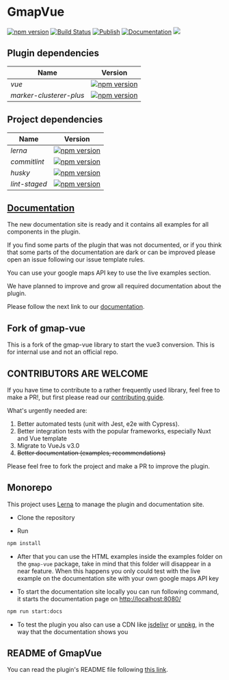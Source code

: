 # GmapVue

[![npm version](https://badge.fury.io/js/gmap-vue.svg)](https://badge.fury.io/js/gmap-vue)
[![Build Status](https://travis-ci.org/diegoazh/gmap-vue.svg?branch=master)](https://travis-ci.org/diegoazh/gmap-vue)
[![Publish](https://github.com/diegoazh/gmap-vue/workflows/publish/badge.svg)](https://github.com/diegoazh/gmap-vue/actions?query=workflow%3Apublish)
[![Documentation](https://github.com/diegoazh/gmap-vue/workflows/documentation/badge.svg)](https://github.com/diegoazh/gmap-vue/actions?query=workflow%3Adocumentation)
[![](https://data.jsdelivr.com/v1/package/npm/gmap-vue/badge)](https://www.jsdelivr.com/package/npm/gmap-vue)

## Plugin dependencies

|Name|Version|
|----|-------|
|*vue*|[![npm version](https://badge.fury.io/js/vue.svg)](https://badge.fury.io/js/vue)|
|*marker-clusterer-plus*|[![npm version](https://badge.fury.io/js/marker-clusterer-plus.svg)](https://badge.fury.io/js/marker-clusterer-plus)|

## Project dependencies

|Name|Version|
|----|-------|
|*lerna*|[![npm version](https://badge.fury.io/js/lerna.svg)](https://badge.fury.io/js/lerna)|
|*commitlint*|[![npm version](https://badge.fury.io/js/commitlint.svg)](https://badge.fury.io/js/commitlint)|
|*husky*|[![npm version](https://badge.fury.io/js/husky.svg)](https://badge.fury.io/js/husky)|
|*lint-staged*|[![npm version](https://badge.fury.io/js/lint-staged.svg)](https://badge.fury.io/js/lint-staged)|

## [Documentation](https://diegoazh.github.io/gmap-vue/)

The new documentation site is ready and it contains all examples for all components in the plugin.

If you find some parts of the plugin that was not documented, or if you think that some parts of the documentation are dark or can be improved please open an issue following our issue template rules.

You can use your google maps API key to use the live examples section.

We have planned to improve and grow all required documentation about the plugin.

Please follow the next link to our [documentation](https://diegoazh.github.io/gmap-vue/).

## Fork of gmap-vue

This is a fork of the gmap-vue library to start the vue3 conversion. This is for internal use and not an official repo.

## CONTRIBUTORS ARE WELCOME

If you have time to contribute to a rather frequently used library, feel free to make a PR!, but first please read our [contributing guide](https://github.com/diegoazh/gmap-vue/blob/master/CONTRIBUTING.md).

What's urgently needed are:

1. Better automated tests (unit with Jest, e2e with Cypress).
2. Better integration tests with the popular frameworks, especially Nuxt and Vue template
3. Migrate to VueJs v3.0
4. ~~Better documentation (examples, recommendations)~~

Please feel free to fork the project and make a PR to improve the plugin.

## Monorepo

This project uses [Lerna](https://github.com/lerna/lerna) to manage the plugin and documentation site.

- Clone the repository

- Run

```sh
npm install
```

- After that you can use the HTML examples inside the examples folder on the `gmap-vue` package, take in mind that this folder will disappear in a near feature. When this happens you only could test with the live example on the documentation site with your own google maps API key

- To start the documentation site locally you can run following command, it starts the documentation page on [http://localhost:8080/](http://localhost:8080/)

```sh
npm run start:docs
```

- To test the plugin you also can use a CDN like [jsdelivr](https://diegoazh.github.io/gmap-vue/#jsdelivr) or [unpkg](https://diegoazh.github.io/gmap-vue/#unpkg), in the way that the documentation shows you

## README of GmapVue

You can read the plugin's README file following [this link](https://github.com/diegoazh/gmap-vue/blob/master/packages/gmap-vue/README.md).
